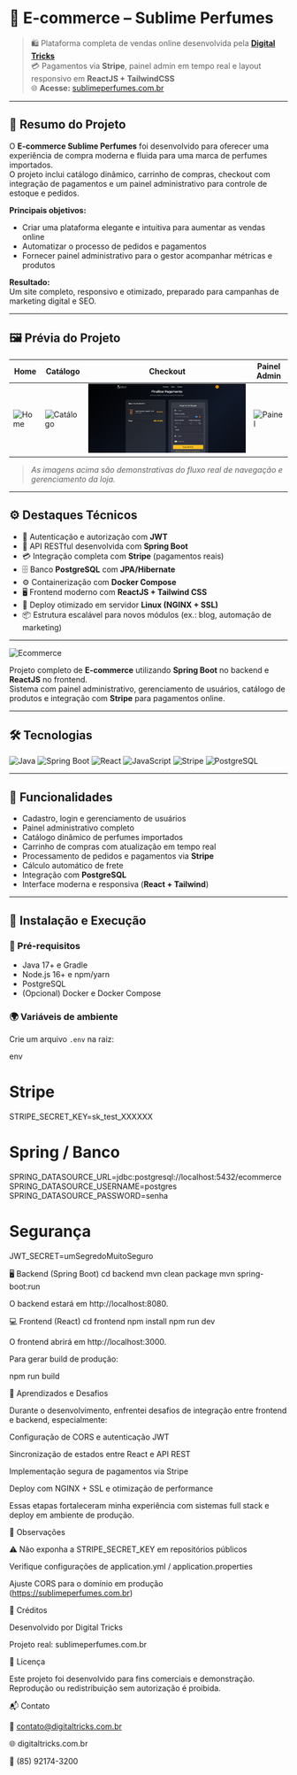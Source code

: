 # 💎 E-commerce – Sublime Perfumes

> 🛍️ Plataforma completa de vendas online desenvolvida pela **[Digital Tricks](https://digitaltricks.com.br)**  
> 💳 Pagamentos via **Stripe**, painel admin em tempo real e layout responsivo em **ReactJS + TailwindCSS**  
> 🌐 **Acesse:** [sublimeperfumes.com.br](https://sublimeperfumes.com.br)


---

## 💼 Resumo do Projeto

O **E-commerce Sublime Perfumes** foi desenvolvido para oferecer uma experiência de compra moderna e fluida para uma marca de perfumes importados.  
O projeto inclui catálogo dinâmico, carrinho de compras, checkout com integração de pagamentos e um painel administrativo para controle de estoque e pedidos.

**Principais objetivos:**
- Criar uma plataforma elegante e intuitiva para aumentar as vendas online  
- Automatizar o processo de pedidos e pagamentos  
- Fornecer painel administrativo para o gestor acompanhar métricas e produtos  

**Resultado:**  
Um site completo, responsivo e otimizado, preparado para campanhas de marketing digital e SEO.

---

## 🖼️ Prévia do Projeto

| Home | Catálogo | Checkout | Painel Admin |
|------|-----------|-----------|--------------|
| ![Home](./docs/home.gif) | ![Catálogo](./docs/catalogo.gif) | ![Checkout](./docs/checkout.png) | ![Painel](./docs/dashboard.gif) |

> *As imagens acima são demonstrativas do fluxo real de navegação e gerenciamento da loja.*

---

## ⚙️ Destaques Técnicos

- 🔐 Autenticação e autorização com **JWT**
- 🧩 API RESTful desenvolvida com **Spring Boot**
- 💳 Integração completa com **Stripe** (pagamentos reais)
- 🗄️ Banco **PostgreSQL** com **JPA/Hibernate**
- ⚙️ Containerização com **Docker Compose**
- 🖥️ Frontend moderno com **ReactJS + Tailwind CSS**
- 🚀 Deploy otimizado em servidor **Linux (NGINX + SSL)**
- 📦 Estrutura escalável para novos módulos (ex.: blog, automação de marketing)

---

![Ecommerce](https://img.shields.io/badge/Ecommerce-Spring%20Boot%20%2B%20ReactJS-blue?style=for-the-badge&logo=java)

Projeto completo de **E-commerce** utilizando **Spring Boot** no backend e **ReactJS** no frontend.  
Sistema com painel administrativo, gerenciamento de usuários, catálogo de produtos e integração com **Stripe** para pagamentos online.

---

## 🛠 Tecnologias

![Java](https://img.shields.io/badge/Java-ED8B00?style=for-the-badge&logo=java&logoColor=white)
![Spring Boot](https://img.shields.io/badge/Spring%20Boot-6DB33F?style=for-the-badge&logo=spring&logoColor=white)
![React](https://img.shields.io/badge/React-61DAFB?style=for-the-badge&logo=react&logoColor=black)
![JavaScript](https://img.shields.io/badge/JavaScript-F7DF1E?style=for-the-badge&logo=javascript&logoColor=black)
![Stripe](https://img.shields.io/badge/Stripe-635BFF?style=for-the-badge&logo=stripe&logoColor=white)
![PostgreSQL](https://img.shields.io/badge/PostgreSQL-4169E1?style=for-the-badge&logo=postgresql&logoColor=white)

---

## 🌟 Funcionalidades

- Cadastro, login e gerenciamento de usuários  
- Painel administrativo completo  
- Catálogo dinâmico de perfumes importados  
- Carrinho de compras com atualização em tempo real  
- Processamento de pedidos e pagamentos via **Stripe**  
- Cálculo automático de frete  
- Integração com **PostgreSQL**  
- Interface moderna e responsiva (**React + Tailwind**)  

---

## 🚀 Instalação e Execução

### 🔧 Pré-requisitos

- Java 17+ e Gradle  
- Node.js 16+ e npm/yarn  
- PostgreSQL  
- (Opcional) Docker e Docker Compose

### 🌍 Variáveis de ambiente

Crie um arquivo `.env` na raiz:

env
# Stripe
STRIPE_SECRET_KEY=sk_test_XXXXXX

# Spring / Banco
SPRING_DATASOURCE_URL=jdbc:postgresql://localhost:5432/ecommerce
SPRING_DATASOURCE_USERNAME=postgres
SPRING_DATASOURCE_PASSWORD=senha

# Segurança
JWT_SECRET=umSegredoMuitoSeguro

🖥️ Backend (Spring Boot)
cd backend
mvn clean package
mvn spring-boot:run


O backend estará em http://localhost:8080.

💻 Frontend (React)
cd frontend
npm install
npm run dev


O frontend abrirá em http://localhost:3000.

Para gerar build de produção:

npm run build

🧠 Aprendizados e Desafios

Durante o desenvolvimento, enfrentei desafios de integração entre frontend e backend, especialmente:

Configuração de CORS e autenticação JWT

Sincronização de estados entre React e API REST

Implementação segura de pagamentos via Stripe

Deploy com NGINX + SSL e otimização de performance

Essas etapas fortaleceram minha experiência com sistemas full stack e deploy em ambiente de produção.

🔐 Observações

⚠️ Não exponha a STRIPE_SECRET_KEY em repositórios públicos

Verifique configurações de application.yml / application.properties

Ajuste CORS para o domínio em produção (https://sublimeperfumes.com.br)

🤝 Créditos

Desenvolvido por Digital Tricks

Projeto real: sublimeperfumes.com.br

📄 Licença

Este projeto foi desenvolvido para fins comerciais e demonstração.
Reprodução ou redistribuição sem autorização é proibida.

📬 Contato

📧 contato@digitaltricks.com.br

🌐 digitaltricks.com.br

📱 (85) 92174-3200

